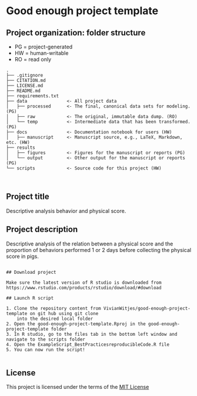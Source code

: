 # Good enough project template

## Project organization: folder structure
- PG = project-generated
- HW = human-writable
- RO = read only
```
.
├── .gitignore
├── CITATION.md
├── LICENSE.md
├── README.md
├── requirements.txt
├── data               <- All project data
│   ├── processed      <- The final, canonical data sets for modeling. (PG)
│   ├── raw            <- The original, immutable data dump. (RO)
│   └── temp           <- Intermediate data that has been transformed. (PG)
├── docs               <- Documentation notebook for users (HW)
│   ├── manuscript     <- Manuscript source, e.g., LaTeX, Markdown, etc. (HW)
├── results
│   ├── figures        <- Figures for the manuscript or reports (PG)
│   └── output         <- Other output for the manuscript or reports (PG)
└── scripts            <- Source code for this project (HW)



```

## Project title

Descriptive analysis behavior and physical score.

## Project description

Descriptive analysis of the relation between a physical score and the proportion of behaviors performed 1 or 2
days before collecting the physical score in pigs.


```

## Download project

Make sure the latest version of R studio is downloaded from 
https://www.rstudio.com/products/rstudio/download/#download 

## Launch R script

1. Clone the repository content from VivianWitjes/good-enough-project-template on git hub using git clone
	into the desired local folder
2. Open the good-enough-project-template.Rproj in the good-enough-project-template folder
3. In R studio, go to the files tab in the bottom left window and navigate to the scripts folder
4. Open the ExampleScript_BestPracticesreproducibleCode.R file
5. You can now run the script!


```

## License

This project is licensed under the terms of the [MIT License](/LICENSE.md)




